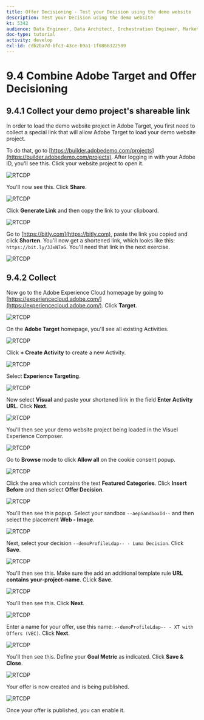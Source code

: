 ```yaml
---
title: Offer Decisioning - Test your Decision using the demo website
description: Test your Decision using the demo website
kt: 5342
audience: Data Engineer, Data Architect, Orchestration Engineer, Marketer
doc-type: tutorial
activity: develop
exl-id: cdb2ba7d-bfc3-43ce-b9a1-1f0866322589
---
```

# 9.4 Combine Adobe Target and Offer Decisioning

## 9.4.1 Collect your demo project's shareable link

In order to load the demo website project in Adobe Target, you first need to collect a special link that will allow Adobe Target to load your demo website project.

To do that, go to [https://builder.adobedemo.com/projects](https://builder.adobedemo.com/projects). After logging in with your Adobe ID, you'll see this. Click your website project to open it.

![RTCDP](./images/builder1.png)

You'll now see this. Click **Share**. 

![RTCDP](./images/builder2.png)

Click **Generate Link** and then copy the link to your clipboard.

![RTCDP](./images/builder3.png)

Go to [https://bitly.com](https://bitly.com), paste the link you copied and click **Shorten**. You'll now get a shortened link, which looks like this: `https://bit.ly/3JxN7aG`. You'll need that link in the next exercise.

![RTCDP](./images/builder4.png)

## 9.4.2 Collect

Now go to the Adobe Experience Cloud homepage by going to [https://experiencecloud.adobe.com/](https://experiencecloud.adobe.com/). Click **Target**.

![RTCDP](../module6/images/excl.png)

On the **Adobe Target** homepage, you'll see all existing Activities.

![RTCDP](../module6/images/exclatov.png)

Click **+ Create Activity** to create a new Activity.

![RTCDP](../module6/images/exclatcr.png)

Select **Experience Targeting**.

![RTCDP](./images/exclatcrxt.png)

Now select **Visual** and paste your shortened link in the field **Enter Activity URL**. Click **Next**.

![RTCDP](./images/exclatcrxt1.png)

You'll then see your demo website project being loaded in the Visuel Experience Composer.

![RTCDP](./images/vec1.png)

Go to **Browse** mode to click **Allow all** on the cookie consent popup.

![RTCDP](./images/vec2.png)

Click the area which contains the text **Featured Categories**. Click **Insert Before** and then select **Offer Decision**.

![RTCDP](./images/vec3.png)

You'll then see this popup. Select your sandbox `--aepSandboxId--` and then select the placement **Web - Image**.

![RTCDP](./images/vec4.png)

Next, select your decision `--demoProfileLdap-- - Luma Decision`. Click **Save**.

![RTCDP](./images/vec5.png)

You'll then see this. Make sure the add an additional template rule **URL** **contains** **your-project-name**. CLick **Save**.

![RTCDP](./images/vec6.png)

You'll then see this. Click **Next**.

![RTCDP](./images/vec7.png)

Enter a name for your offer, use this name: `--demoProfileLdap-- - XT with Offers (VEC)`. Click **Next**.

![RTCDP](./images/vec8.png)

You'll then see this. Define your **Goal Metric** as indicated. Click **Save & Close**.

![RTCDP](./images/vec9.png)

Your offer is now created and is being published.

![RTCDP](./images/vec10.png)

Once your offer is published, you can enable it.
